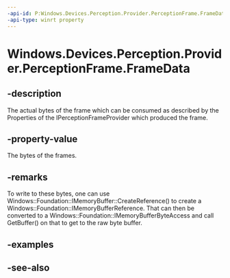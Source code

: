 ----api-id: P:Windows.Devices.Perception.Provider.PerceptionFrame.FrameData
-api-type: winrt property
---<!-- Property syntaxpublic Windows.Foundation.IMemoryBuffer FrameData { get; }--># Windows.Devices.Perception.Provider.PerceptionFrame.FrameData## -descriptionThe actual bytes of the frame which can be consumed as described by the Properties of the IPerceptionFrameProvider which produced the frame.## -property-valueThe bytes of the frames.## -remarksTo write to these bytes, one can use Windows::Foundation::IMemoryBuffer::CreateReference() to create a Windows::Foundation::IMemoryBufferReference. That can then be converted to a Windows::Foundation::IMemoryBufferByteAccess and call GetBuffer() on that to get to the raw byte buffer.## -examples## -see-also